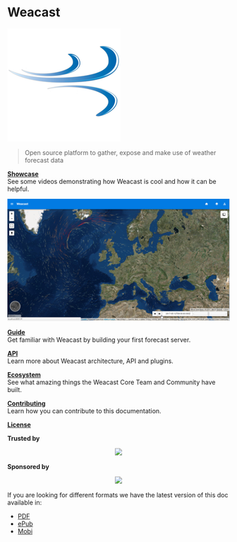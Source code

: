 # Weacast

![Weacast logo](./images/weacast-logo-256.png)

> Open source platform to gather, expose and make use of weather forecast data

[**Showcase**](./SHOWCASE.MD)<br/>
See some videos demonstrating how Weacast is cool and how it can be helpful.

[![Weacast video](./images/weacast-timeline.png)](https://www.youtube.com/watch?v=YcWIlnSbpoo)

[**Guide**](./guides/README.MD)<br/>
Get familiar with Weacast by building your first forecast server.

[**API**](./api/README.MD)<br/>
Learn more about Weacast architecture, API and plugins.

[**Ecosystem**](./ecosystem/README.MD)<br/>
See what amazing things the Weacast Core Team and Community have built.

[**Contributing**](./contributing/README.MD)<br/>
Learn how you can contribute to this documentation.

[**License**](./LICENSE.MD)

**Trusted by**

<p align="center">
  <a href="http://www.airbus.com/"><img src="https://upload.wikimedia.org/wikipedia/commons/2/24/Airbus_logo_2017.png" width="256"/></a>
</p>

**Sponsored by**

<p align="center">
  <a href="http://www.kalisio.xyz"><img src="https://github.com/kalisio/kDocs/blob/master/images/kalisio-banner-250x96.png" width="256"/></a>
</p>

If you are looking for different formats we have the latest version of this doc available in:

* [PDF](https://www.gitbook.com/download/pdf/book/weacast/weacast-docs)
* [ePub](https://www.gitbook.com/download/epub/book/weacast/weacast-docs)
* [Mobi](https://www.gitbook.com/download/mobi/book/weacast/weacast-docs)

